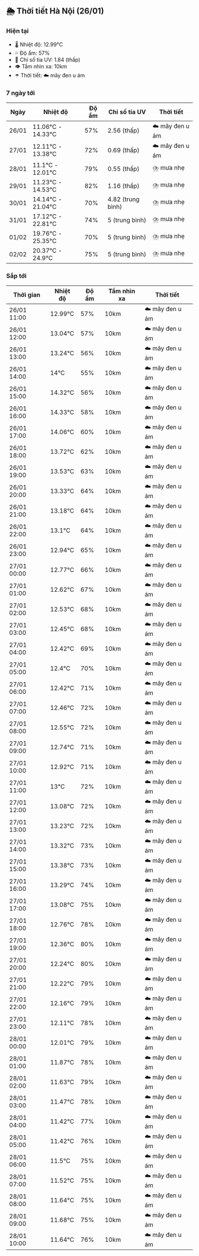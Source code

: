 ## 🌦️ Thời tiết Hà Nội (26/01)

### Hiện tại

- 🌡️ Nhiệt độ: 12.99℃
- 💦 Độ ẩm: 57%
- 🌟 Chỉ số tia UV: 1.84 (thấp)
- 👁️ Tầm nhìn xa: 10km
- ☂️ Thời tiết: ☁️ mây đen u ám

### 7 ngày tới

| Ngày | Nhiệt độ | Độ ẩm | Chỉ số tia UV | Thời tiết |
| --- | --- | --- | --- | --- |
| 26/01 | 11.06℃ - 14.33℃ | 57% | 2.56 (thấp) | ☁️ mây đen u ám |
| 27/01 | 12.11℃ - 13.38℃ | 72% | 0.69 (thấp) | ☁️ mây đen u ám |
| 28/01 | 11.1℃ - 12.01℃ | 79% | 0.55 (thấp) | ⛈️ mưa nhẹ |
| 29/01 | 11.23℃ - 14.53℃ | 82% | 1.16 (thấp) | ⛈️ mưa nhẹ |
| 30/01 | 14.14℃ - 21.04℃ | 70% | 4.82 (trung bình) | ⛈️ mưa nhẹ |
| 31/01 | 17.12℃ - 22.81℃ | 74% | 5 (trung bình) | ⛈️ mưa nhẹ |
| 01/02 | 19.76℃ - 25.35℃ | 70% | 5 (trung bình) | ⛈️ mưa nhẹ |
| 02/02 | 20.37℃ - 24.9℃ | 75% | 5 (trung bình) | ⛈️ mưa nhẹ |

### Sắp tới

| Thời gian | Nhiệt độ | Độ ẩm | Tầm nhìn xa | Thời tiết |
| --- | --- | --- | --- | --- |
| 26/01 11:00 | 12.99℃ | 57% | 10km | ☁️ mây đen u ám |
| 26/01 12:00 | 13.04℃ | 57% | 10km | ☁️ mây đen u ám |
| 26/01 13:00 | 13.24℃ | 56% | 10km | ☁️ mây đen u ám |
| 26/01 14:00 | 14℃ | 55% | 10km | ☁️ mây đen u ám |
| 26/01 15:00 | 14.32℃ | 56% | 10km | ☁️ mây đen u ám |
| 26/01 16:00 | 14.33℃ | 58% | 10km | ☁️ mây đen u ám |
| 26/01 17:00 | 14.06℃ | 60% | 10km | ☁️ mây đen u ám |
| 26/01 18:00 | 13.72℃ | 62% | 10km | ☁️ mây đen u ám |
| 26/01 19:00 | 13.53℃ | 63% | 10km | ☁️ mây đen u ám |
| 26/01 20:00 | 13.33℃ | 64% | 10km | ☁️ mây đen u ám |
| 26/01 21:00 | 13.18℃ | 64% | 10km | ☁️ mây đen u ám |
| 26/01 22:00 | 13.1℃ | 64% | 10km | ☁️ mây đen u ám |
| 26/01 23:00 | 12.94℃ | 65% | 10km | ☁️ mây đen u ám |
| 27/01 00:00 | 12.77℃ | 66% | 10km | ☁️ mây đen u ám |
| 27/01 01:00 | 12.62℃ | 67% | 10km | ☁️ mây đen u ám |
| 27/01 02:00 | 12.53℃ | 68% | 10km | ☁️ mây đen u ám |
| 27/01 03:00 | 12.45℃ | 68% | 10km | ☁️ mây đen u ám |
| 27/01 04:00 | 12.42℃ | 69% | 10km | ☁️ mây đen u ám |
| 27/01 05:00 | 12.4℃ | 70% | 10km | ☁️ mây đen u ám |
| 27/01 06:00 | 12.42℃ | 71% | 10km | ☁️ mây đen u ám |
| 27/01 07:00 | 12.46℃ | 72% | 10km | ☁️ mây đen u ám |
| 27/01 08:00 | 12.55℃ | 72% | 10km | ☁️ mây đen u ám |
| 27/01 09:00 | 12.74℃ | 71% | 10km | ☁️ mây đen u ám |
| 27/01 10:00 | 12.92℃ | 71% | 10km | ☁️ mây đen u ám |
| 27/01 11:00 | 13℃ | 72% | 10km | ☁️ mây đen u ám |
| 27/01 12:00 | 13.08℃ | 72% | 10km | ☁️ mây đen u ám |
| 27/01 13:00 | 13.23℃ | 72% | 10km | ☁️ mây đen u ám |
| 27/01 14:00 | 13.32℃ | 73% | 10km | ☁️ mây đen u ám |
| 27/01 15:00 | 13.38℃ | 73% | 10km | ☁️ mây đen u ám |
| 27/01 16:00 | 13.29℃ | 74% | 10km | ☁️ mây đen u ám |
| 27/01 17:00 | 13.08℃ | 75% | 10km | ☁️ mây đen u ám |
| 27/01 18:00 | 12.76℃ | 78% | 10km | ☁️ mây đen u ám |
| 27/01 19:00 | 12.36℃ | 80% | 10km | ☁️ mây đen u ám |
| 27/01 20:00 | 12.24℃ | 80% | 10km | ☁️ mây đen u ám |
| 27/01 21:00 | 12.22℃ | 79% | 10km | ☁️ mây đen u ám |
| 27/01 22:00 | 12.16℃ | 79% | 10km | ☁️ mây đen u ám |
| 27/01 23:00 | 12.11℃ | 78% | 10km | ☁️ mây đen u ám |
| 28/01 00:00 | 12.01℃ | 79% | 10km | ☁️ mây đen u ám |
| 28/01 01:00 | 11.87℃ | 78% | 10km | ☁️ mây đen u ám |
| 28/01 02:00 | 11.63℃ | 79% | 10km | ☁️ mây đen u ám |
| 28/01 03:00 | 11.47℃ | 78% | 10km | ☁️ mây đen u ám |
| 28/01 04:00 | 11.42℃ | 77% | 10km | ☁️ mây đen u ám |
| 28/01 05:00 | 11.42℃ | 76% | 10km | ☁️ mây đen u ám |
| 28/01 06:00 | 11.5℃ | 75% | 10km | ☁️ mây đen u ám |
| 28/01 07:00 | 11.52℃ | 75% | 10km | ☁️ mây đen u ám |
| 28/01 08:00 | 11.64℃ | 75% | 10km | ☁️ mây đen u ám |
| 28/01 09:00 | 11.68℃ | 75% | 10km | ☁️ mây đen u ám |
| 28/01 10:00 | 11.64℃ | 76% | 10km | ☁️ mây đen u ám |
